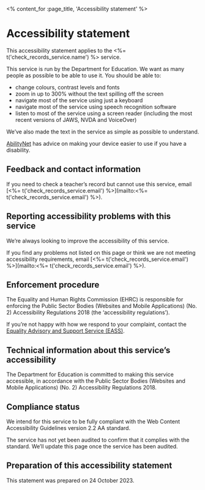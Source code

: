 <% content_for :page_title, 'Accessibility statement' %>

# Accessibility statement

This accessibility statement applies to the <%= t('check_records_service.name') %> service.

This service is run by the Department for Education. We want as many people as possible to be able to use it. You should be able to:

- change colours, contrast levels and fonts
- zoom in up to 300% without the text spilling off the screen
- navigate most of the service using just a keyboard
- navigate most of the service using speech recognition
  software
- listen to most of the service using a screen reader (including the most recent
  versions of JAWS, NVDA and VoiceOver)

We’ve also made the text in the service as simple as possible to understand.

[AbilityNet](https://mcmw.abilitynet.org.uk/) has advice on making your device
easier to use if you have a disability.

## Feedback and contact information

If you need to check a teacher’s record but cannot use this service, email [<%= t('check_records_service.email') %>](mailto:<%= t('check_records_service.email') %>).

## Reporting accessibility problems with this service

We’re always looking to improve the accessibility of this service.

If you find any problems not listed on this page or think we are not meeting accessibility requirements, email [<%= t('check_records_service.email') %>](mailto:<%= t('check_records_service.email') %>).

## Enforcement procedure

The Equality and Human Rights Commission (EHRC) is responsible for enforcing
the Public Sector Bodies (Websites and Mobile Applications) (No. 2)
Accessibility Regulations 2018 (the ‘accessibility regulations’).

If you’re not happy with how we respond to your complaint, contact the
[Equality Advisory and Support Service
(EASS)](https://www.equalityadvisoryservice.com/).

## Technical information about this service’s accessibility

The Department for Education is committed to making this service accessible, in
accordance with the Public Sector Bodies (Websites and Mobile Applications)
(No. 2) Accessibility Regulations 2018.

## Compliance status

We intend for this service to be fully compliant with the Web Content
Accessibility Guidelines version 2.2 AA standard.

The service has not yet been audited to confirm that it complies with the
standard. We’ll update this page once the service has been audited.

## Preparation of this accessibility statement

This statement was prepared on 24 October 2023.
